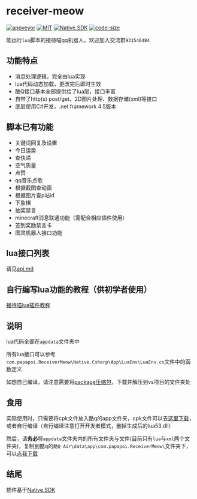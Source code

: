 # receiver-meow

[![appveyor](https://ci.appveyor.com/api/projects/status/46tmg2sh60l7kekf?svg=true)](https://ci.appveyor.com/project/chenxuuu/receiver-meow)
[![MIT](https://img.shields.io/static/v1.svg?label=license&message=MIT&color=green)](https://github.com/chenxuuu/receiver-meow/blob/master/LICENSE)
[![Native.SDK](https://img.shields.io/badge/dependencies-Native.SDK-blueviolet.svg)](https://github.com/Jie2GG/Native.Csharp.Frame)
[![code-size](https://img.shields.io/github/languages/code-size/chenxuuu/receiver-meow.svg)](https://github.com/chenxuuu/receiver-meow/archive/master.zip)

能运行`lua`脚本的接待喵qq机器人，欢迎加入交流群`931546484`

## 功能特点

- 消息处理逻辑，完全由lua实现
- lua代码动态加载，更改完后即时生效
- 酷Q接口基本全部提供给了lua层，接口丰富
- 自带了http(s) post/get、2D图片处理、数据存储(xml)等接口
- 底层使用C#开发，.net framework 4.5版本

## 脚本已有功能

- 关键词回复及设置
- 今日运势
- 查快递
- 空气质量
- 点赞
- qq音乐点歌
- 根据截图查动画
- 根据图片查p站id
- 下象棋
- 抽奖禁言
- minecraft消息联通功能（需配合相应插件使用）
- 签到奖励禁言卡
- 图灵机器人接口功能

## lua接口列表

请见[api.md](api.md)

## 自行编写lua功能的教程（供初学者使用）

[接待喵lua插件教程](https://www.chenxublog.com/?s=%E6%8E%A5%E5%BE%85%E5%96%B5lua%E6%8F%92%E4%BB%B6%E6%95%99%E7%A8%8B&submit=%E6%90%9C%E7%B4%A2)

## 说明

lua代码全部在`appdata`文件夹中

所有lua接口可以参考`com.papapoi.ReceiverMeow\Native.Csharp\App\LuaEnv\LuaEnv.cs`文件中的函数定义

如想自己编译，请注意需要将[package压缩包](https://github.com/chenxuuu/receiver-meow/releases/download/v0.0/packages.7z)，下载并解压到vs项目的文件夹处

## 食用

实际使用时，只需要将cpk文件放入酷q的app文件夹，cpk文件可以去[这里下载](https://github.com/chenxuuu/receiver-meow/releases/latest)，或者自行编译（自行编译注意打开开发者模式，删掉生成后的lua53.dll）

然后，请**务必**将`appdata`文件夹内的所有文件夹与文件(目前只有`lua`与`xml`两个文件夹)，复制到酷q的`酷Q Air\data\app\com.papapoi.ReceiverMeow\`文件夹下，可以[点我下载](https://minhaskamal.github.io/DownGit/#/home?url=https://github.com/chenxuuu/receiver-meow/tree/master/appdata)

## 结尾

插件基于[Native.SDK](https://github.com/Jie2GG/Native.Csharp.Frame)
